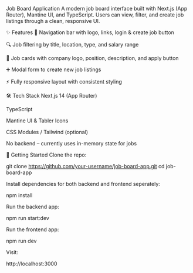 Job Board Application
A modern job board interface built with Next.js (App Router), Mantine UI, and TypeScript. Users can view, filter, and create job listings through a clean, responsive UI.

✨ Features
🧭 Navigation bar with logo, links, login & create job button

🔍 Job filtering by title, location, type, and salary range

💼 Job cards with company logo, position, description, and apply button

➕ Modal form to create new job listings

⚡ Fully responsive layout with consistent styling

🛠️ Tech Stack
Next.js 14 (App Router)

TypeScript

Mantine UI & Tabler Icons

CSS Modules / Tailwind (optional)

No backend – currently uses in-memory state for jobs

🚀 Getting Started
Clone the repo:

git clone https://github.com/your-username/job-board-app.git
cd job-board-app

Install dependencies for both backend and frontend seperately:

npm install

Run the backend app:

npm run start:dev

Run the  frontend app:

npm run dev

Visit:

http://localhost:3000
